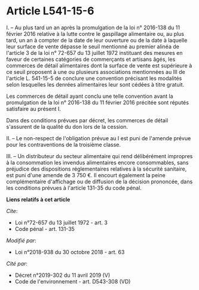 # Article L541-15-6

I. – Au plus tard un an après la promulgation de la loi n° 2016-138 du 11 février 2016 relative à la lutte contre le
gaspillage alimentaire ou, au plus tard, un an à compter de la date de leur ouverture ou de la date à laquelle leur surface
de vente dépasse le seuil mentionné au premier alinéa de l'article 3 de la loi n° 72-657 du 13 juillet 1972 instituant des
mesures en faveur de certaines catégories de commerçants et artisans âgés, les commerces de détail alimentaires dont la
surface de vente est supérieure à ce seuil proposent à une ou plusieurs associations mentionnées au III de l'article L.
541-15-5 de conclure une convention précisant les modalités selon lesquelles les denrées alimentaires leur sont cédées à
titre gratuit.

Les commerces de détail ayant conclu une telle convention avant la promulgation de la loi n° 2016-138 du 11 février 2016
précitée sont réputés satisfaire au présent I.

Dans des conditions prévues par décret, les commerces de détail s'assurent de la qualité du don lors de la cession.

II. – Le non-respect de l'obligation prévue au I est puni de l'amende prévue pour les contraventions de la troisième classe.

III. – Un distributeur du secteur alimentaire qui rend délibérément impropres à la consommation les invendus alimentaires
encore consommables, sans préjudice des dispositions réglementaires relatives à la sécurité sanitaire, est puni d'une amende
de 3 750 €. Il encourt également la peine complémentaire d'affichage ou de diffusion de la décision prononcée, dans les
conditions prévues à l'article 131-35 du code pénal.

**Liens relatifs à cet article**

_Cite_:

  - Loi n°72-657 du 13 juillet 1972 - art. 3
  - Code pénal - art. 131-35

_Modifié par_:

  - Loi n°2018-938 du 30 octobre 2018 - art. 63

_Cité par_:

  - Décret n°2019-302 du 11 avril 2019 (V)
  - Code de l'environnement - art. D543-308 (VD)
